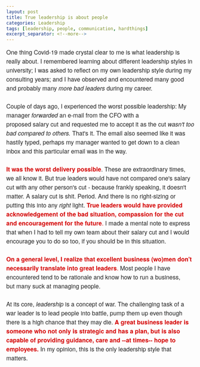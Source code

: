 ```yaml
---
layout: post
title: True leadership is about people
categories: Leadership
tags: [leadership, people, communication, hardthings]
excerpt_separator: <!--more-->
---
```


<p style="margin: 10px 0;padding: 0;mso-line-height-rule: exactly;-ms-text-size-adjust: 100%;-webkit-text-size-adjust: 100%;color: #202020;font-family: 'Helvetica Neue', Helvetica, Arial, Verdana, sans-serif;font-size: 16px;line-height: 150%;text-align: left;"><span style="font-size:16px"><font color="#202020" face="helvetica neue, helvetica, arial, verdana, sans-serif">One thing Covid-19 made crystal clear to me is what leadership is really about. I remembered learning about different leadership styles in university;&nbsp;I was asked to reflect on my own&nbsp;leadership style during my consulting years; and I have observed and encountered many good and probably many<em> more bad leaders</em> during my career.<br>
<br>
Couple of days ago, I experienced the worst possible&nbsp;leadership: My manager <em>forwarded</em> an e-mail from the CFO with a proposed&nbsp;salary&nbsp;cut&nbsp;and&nbsp;requested me to accept it<em>&nbsp;</em>as the cut<em>&nbsp;wasn't too bad compared to others.</em> That's it. The email also seemed like it was hastily typed, perhaps my manager wanted to get down to a clean inbox and this particular email was in the way.</font><br>
<br>
<span style="color:#d40202"><font face="helvetica neue, helvetica, arial, verdana, sans-serif"><strong>It was the worst delivery possible</strong></font></span><!--more--><font color="#202020" face="helvetica neue, helvetica, arial, verdana, sans-serif">. These are extraordinary times, we all know it. But true leaders would have not compared one's&nbsp;salary cut with any other person's cut - because frankly speaking, it doesn't matter. A salary cut is shit. Period.&nbsp;And there is no right-sizing or putting this into any <em>right</em> light. </font><span style="color:#d40202"><font face="helvetica neue, helvetica, arial, verdana, sans-serif"><strong>True leaders would have provided acknowledgement of the bad situation, compassion for the cut and encouragement for the future</strong>.</font></span><font color="#202020" face="helvetica neue, helvetica, arial, verdana, sans-serif"> I made a mental note to express that when I had to tell my own team about their salary cut and I would encourage you to do so too, if you should be in this situation.</font></span><br>
<br>
<span style="font-size:16px"><span style="color:#d40202"><font face="helvetica neue, helvetica, arial, verdana, sans-serif"><strong>On a general level,&nbsp;I realize that excellent business (wo)men don't necessarily translate into great leaders</strong>.</font></span><font color="#202020" face="helvetica neue, helvetica, arial, verdana, sans-serif"> Most people I have encountered tend to be rationale and know how to run a business, but&nbsp;many&nbsp;suck at managing&nbsp;people.<br>
<br>
At its core,&nbsp;<em>leadership</em>&nbsp;is a concept of war. The challenging task of a war leader is&nbsp;to lead people into battle, pump them up even though there is a high chance that they may&nbsp;die. </font><span style="color:#d40202"><font face="helvetica neue, helvetica, arial, verdana, sans-serif"><strong>A great business leader is someone who not only&nbsp;is strategic and has a plan, but&nbsp;is also capable of providing&nbsp;guidance, care and --at times--&nbsp;hope to employees. </strong></font></span><font face="helvetica neue, helvetica, arial, verdana, sans-serif">In my opinion, this is the only leadership style that matters.</font></span><br>
&nbsp;</p>